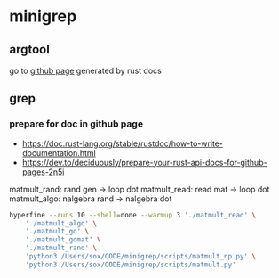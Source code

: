 # minigrep 

## argtool
go to [github page](https://yilun-lee.github.io/minigrep/argtool/index.html) generated by rust docs

## grep


### prepare for doc in github page

- https://doc.rust-lang.org/stable/rustdoc/how-to-write-documentation.html
- https://dev.to/deciduously/prepare-your-rust-api-docs-for-github-pages-2n5i


matmult_rand: rand gen -> loop dot
matmult_read: read mat -> loop dot
matmult_algo: nalgebra rand -> nalgebra dot


```bash
hyperfine --runs 10 --shell=none --warmup 3 './matmult_read' \
    './matmult_algo' \
    './matmult_go' \
    './matmult_gomat' \
    './matmult_rand' \
    'python3 /Users/sox/CODE/minigrep/scripts/matmult_np.py' \
    'python3 /Users/sox/CODE/minigrep/scripts/matmult.py' 
```


